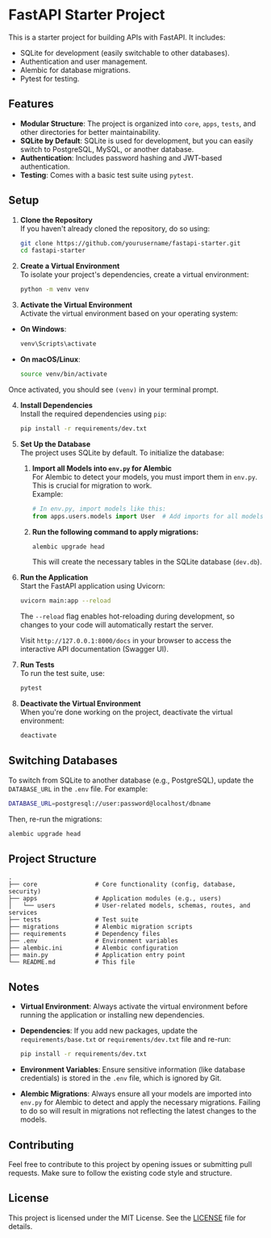 
# FastAPI Starter Project

This is a starter project for building APIs with FastAPI. It includes:

- SQLite for development (easily switchable to other databases).
- Authentication and user management.
- Alembic for database migrations.
- Pytest for testing.

## Features

- **Modular Structure**: The project is organized into `core`, `apps`, `tests`, and other directories for better maintainability.
- **SQLite by Default**: SQLite is used for development, but you can easily switch to PostgreSQL, MySQL, or another database.
- **Authentication**: Includes password hashing and JWT-based authentication.
- **Testing**: Comes with a basic test suite using `pytest`.

## Setup

1. **Clone the Repository**  
   If you haven't already cloned the repository, do so using:

   ```bash
   git clone https://github.com/yourusername/fastapi-starter.git
   cd fastapi-starter
   ```

2. **Create a Virtual Environment**  
   To isolate your project's dependencies, create a virtual environment:

   ```bash
   python -m venv venv
   ```

3. **Activate the Virtual Environment**  
   Activate the virtual environment based on your operating system:

- **On Windows**:

  ```bash
  venv\Scripts\activate
  ```

- **On macOS/Linux**:

  ```bash
  source venv/bin/activate
  ```

Once activated, you should see `(venv)` in your terminal prompt.

4. **Install Dependencies**  
   Install the required dependencies using `pip`:

   ```bash
   pip install -r requirements/dev.txt
   ```

5. **Set Up the Database**  
   The project uses SQLite by default. To initialize the database:

   1. **Import all Models into `env.py` for Alembic**  
      For Alembic to detect your models, you must import them in `env.py`. This is crucial for migration to work.  
      Example:

      ```python
      # In env.py, import models like this:
      from apps.users.models import User  # Add imports for all models
      ```

   2. **Run the following command to apply migrations:**

      ```bash
      alembic upgrade head
      ```

      This will create the necessary tables in the SQLite database (`dev.db`).

6. **Run the Application**  
   Start the FastAPI application using Uvicorn:

   ```bash
   uvicorn main:app --reload
   ```

   The `--reload` flag enables hot-reloading during development, so changes to your code will automatically restart the server.

   Visit `http://127.0.0.1:8000/docs` in your browser to access the interactive API documentation (Swagger UI).

7. **Run Tests**  
   To run the test suite, use:

   ```bash
   pytest
   ```

8. **Deactivate the Virtual Environment**  
   When you're done working on the project, deactivate the virtual environment:

   ```bash
   deactivate
   ```

## Switching Databases

To switch from SQLite to another database (e.g., PostgreSQL), update the `DATABASE_URL` in the `.env` file. For example:

```bash
DATABASE_URL=postgresql://user:password@localhost/dbname
```

Then, re-run the migrations:

```bash
alembic upgrade head
```

## Project Structure

```
.
├── core                # Core functionality (config, database, security)
├── apps                # Application modules (e.g., users)
│   └── users           # User-related models, schemas, routes, and services
├── tests               # Test suite
├── migrations          # Alembic migration scripts
├── requirements        # Dependency files
├── .env                # Environment variables
├── alembic.ini         # Alembic configuration
├── main.py             # Application entry point
└── README.md           # This file
```

## Notes

- **Virtual Environment**: Always activate the virtual environment before running the application or installing new dependencies.
- **Dependencies**: If you add new packages, update the `requirements/base.txt` or `requirements/dev.txt` file and re-run:

  ```bash
  pip install -r requirements/dev.txt
  ```

- **Environment Variables**: Ensure sensitive information (like database credentials) is stored in the `.env` file, which is ignored by Git.
- **Alembic Migrations**: Always ensure all your models are imported into `env.py` for Alembic to detect and apply the necessary migrations. Failing to do so will result in migrations not reflecting the latest changes to the models.

## Contributing

Feel free to contribute to this project by opening issues or submitting pull requests. Make sure to follow the existing code style and structure.

## License

This project is licensed under the MIT License. See the [LICENSE](LICENSE) file for details.
